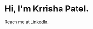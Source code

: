 </head>
<body>
    <h1>Hi, I'm Krrisha Patel.</h1>
    <p>Reach me at <a href="https://www.linkedin.com/in/krrishapatel/">LinkedIn.</a></p>
</body>
</html>
